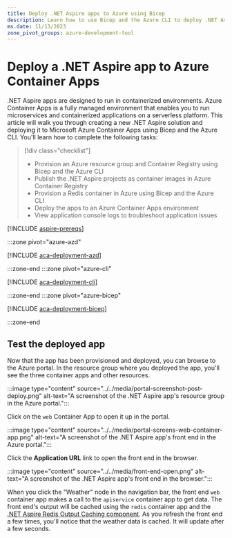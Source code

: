 ```yaml
---
title: Deploy .NET Aspire apps to Azure using Bicep
description: Learn how to use Bicep and the Azure CLI to deploy .NET Aspire apps to Azure.
ms.date: 11/13/2023
zone_pivot_groups: azure-development-tool
---
```


# Deploy a .NET Aspire app to Azure Container Apps

.NET Aspire apps are designed to run in containerized environments. Azure Container Apps is a fully managed environment that enables you to run microservices and containerized applications on a serverless platform. This article will walk you through creating a new .NET Aspire solution and deploying it to Microsoft Azure Container Apps using Bicep and the Azure CLI. You'll learn how to complete the following tasks:

> [!div class="checklist"]
>
> - Provision an Azure resource group and Container Registry using Bicep and the Azure CLI
> - Publish the .NET Aspire projects as container images in Azure Container Registry
> - Provision a Redis container in Azure using Bicep and the Azure CLI
> - Deploy the apps to an Azure Container Apps environment
> - View application console logs to troubleshoot application issues

[!INCLUDE [aspire-prereqs](../../includes/aspire-prereqs.md)]

:::zone pivot="azure-azd"

[!INCLUDE [aca-deployment-azd](includes/aca-deployment-azd.md)]

:::zone-end
:::zone pivot="azure-cli"

[!INCLUDE [aca-deployment-cli](includes/aca-deployment-cli.md)]

:::zone-end
:::zone pivot="azure-bicep"

[!INCLUDE [aca-deployment-bicep](includes/aca-deployment-bicep.md)]

:::zone-end

## Test the deployed app

Now that the app has been provisioned and deployed, you can browse to the Azure portal. In the resource group where you deployed the app, you'll see the three container apps and other resources.

:::image type="content" source="../../media/portal-screenshot-post-deploy.png" alt-text="A screenshot of the .NET Aspire app's resource group in the Azure portal.":::

Click on the `web` Container App to open it up in the portal.

:::image type="content" source="../../media/portal-screens-web-container-app.png" alt-text="A screenshot of the .NET Aspire app's front end in the Azure portal.":::

Click the **Application URL** link to open the front end in the browser.

:::image type="content" source="../../media/front-end-open.png" alt-text="A screenshot of the .NET Aspire app's front end in the browser.":::

When you click the "Weather" node in the navigation bar, the front end `web` container app makes a call to the `apiservice` container app to get data. The front end's output will be cached using the `redis` container app and the [.NET Aspire Redis Output Caching component](../../caching/stackexchange-redis-output-caching-component.md). As you refresh the front end a few times, you'll notice that the weather data is cached. It will update after a few seconds.
